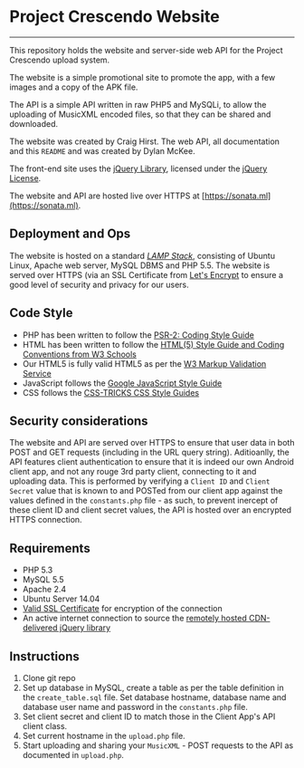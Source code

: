 # Project Crescendo Website
----

This repository holds the website and server-side web API for the Project Crescendo upload system.

The website is a simple promotional site to promote the app, with a few images
and a copy of the APK file.

The API is a simple API written in raw PHP5 and MySQLi, to allow the uploading of
MusicXML encoded files, so that they can be shared and downloaded.

The website was created by Craig Hirst.
The web API, all documentation and this `README` and was created by Dylan McKee.

The front-end site uses the [jQuery Library](https://jquery.com/), licensed under the [jQuery License](https://jquery.org/license/).

The website and API are hosted live over HTTPS at [https://sonata.ml](https://sonata.ml).

Deployment and Ops
----
The website is hosted on a standard [_LAMP Stack_](https://en.wikipedia.org/wiki/LAMP_(software_bundle)), consisting of Ubuntu Linux, Apache web server, MySQL DBMS and PHP 5.5. The website is served over HTTPS (via an SSL Certificate from [Let's Encrypt](https://letsencrypt.org/) to ensure a good level of security and privacy for our users.

Code Style
----
- PHP has been written to follow the [PSR-2: Coding Style Guide](http://www.php-fig.org/psr/psr-2/)
- HTML has been written to follow the [HTML(5) Style Guide and Coding Conventions from W3 Schools](http://www.w3schools.com/html/html5_syntax.asp)
- Our HTML5 is fully valid HTML5 as per the [W3 Markup Validation Service](https://validator.w3.org/nu/?doc=https%3A%2F%2Fsonata.ml%2F)
- JavaScript follows the [Google JavaScript Style Guide](https://google.github.io/styleguide/javascriptguide.xml)
- CSS follows the [CSS-TRICKS CSS Style Guides](https://css-tricks.com/css-style-guides/)


Security considerations
----
The website and API are served over HTTPS to ensure that user data in both POST and GET requests (including in the URL query string). Aditioanlly, the API features client authentication to ensure that it is indeed our own Android client app, and not any rouge 3rd party client, connecting to it and uploading data. This is performed by verifying a `Client ID` and `Client Secret` value that is known to and POSTed from our client app against the values defined in the `constants.php` file - as such, to prevent inercept of these client ID and client secret values, the API is hosted over an encrypted HTTPS connection.


Requirements
----
- PHP 5.3
- MySQL 5.5
- Apache 2.4
- Ubuntu Server 14.04
- [Valid SSL Certificate](https://letsencrypt.org/) for encryption of the connection
- An active internet connection to source the [remotely hosted CDN-delivered jQuery library](https://developers.google.com/speed/libraries/#libraries)

Instructions
----
1. Clone git repo
2. Set up database in MySQL, create a table as per the table definition in the `create_table.sql` file. Set database hostname, database name and database user name and password in the `constants.php` file.
3. Set client secret and client ID to match those in the Client App's API client class.
4. Set current hostname in the `upload.php` file. 
5. Start uploading and sharing your `MusicXML` - POST requests to the API as documented in `upload.php`.